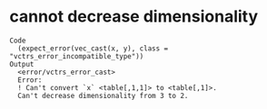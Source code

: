 # cannot decrease dimensionality

    Code
      (expect_error(vec_cast(x, y), class = "vctrs_error_incompatible_type"))
    Output
      <error/vctrs_error_cast>
      Error:
      ! Can't convert `x` <table[,1,1]> to <table[,1]>.
      Can't decrease dimensionality from 3 to 2.

